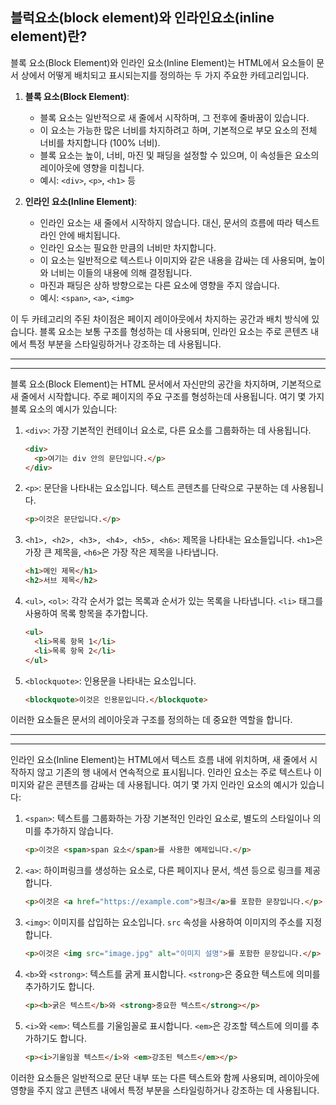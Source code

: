 ## 블럭요소(block element)와 인라인요소(inline element)란?


블록 요소(Block Element)와 인라인 요소(Inline Element)는 HTML에서 요소들이 문서 상에서 어떻게 배치되고 표시되는지를 정의하는 두 가지 주요한 카테고리입니다.

1. **블록 요소(Block Element)**:
   - 블록 요소는 일반적으로 새 줄에서 시작하며, 그 전후에 줄바꿈이 있습니다. 
   - 이 요소는 가능한 많은 너비를 차지하려고 하며, 기본적으로 부모 요소의 전체 너비를 차지합니다 (100% 너비).
   - 블록 요소는 높이, 너비, 마진 및 패딩을 설정할 수 있으며, 이 속성들은 요소의 레이아웃에 영향을 미칩니다.
   - 예시: `<div>`, `<p>`, `<h1>` 등

2. **인라인 요소(Inline Element)**:
   - 인라인 요소는 새 줄에서 시작하지 않습니다. 대신, 문서의 흐름에 따라 텍스트 라인 안에 배치됩니다.
   - 인라인 요소는 필요한 만큼의 너비만 차지합니다.
   - 이 요소는 일반적으로 텍스트나 이미지와 같은 내용을 감싸는 데 사용되며, 높이와 너비는 이들의 내용에 의해 결정됩니다.
   - 마진과 패딩은 상하 방향으로는 다른 요소에 영향을 주지 않습니다.
   - 예시: `<span>`, `<a>`, `<img>`

이 두 카테고리의 주된 차이점은 페이지 레이아웃에서 차지하는 공간과 배치 방식에 있습니다. 블록 요소는 보통 구조를 형성하는 데 사용되며, 인라인 요소는 주로 콘텐츠 내에서 특정 부분을 스타일링하거나 강조하는 데 사용됩니다.

---
---

블록 요소(Block Element)는 HTML 문서에서 자신만의 공간을 차지하며, 기본적으로 새 줄에서 시작합니다. 주로 페이지의 주요 구조를 형성하는데 사용됩니다. 여기 몇 가지 블록 요소의 예시가 있습니다:

1. `<div>`: 가장 기본적인 컨테이너 요소로, 다른 요소를 그룹화하는 데 사용됩니다.

   ```html
   <div>
     <p>여기는 div 안의 문단입니다.</p>
   </div>
   ```

2. `<p>`: 문단을 나타내는 요소입니다. 텍스트 콘텐츠를 단락으로 구분하는 데 사용됩니다.

   ```html
   <p>이것은 문단입니다.</p>
   ```

3. `<h1>, <h2>, <h3>, <h4>, <h5>, <h6>`: 제목을 나타내는 요소들입니다. `<h1>`은 가장 큰 제목을, `<h6>`은 가장 작은 제목을 나타냅니다.

   ```html
   <h1>메인 제목</h1>
   <h2>서브 제목</h2>
   ```

4. `<ul>`, `<ol>`: 각각 순서가 없는 목록과 순서가 있는 목록을 나타냅니다. `<li>` 태그를 사용하여 목록 항목을 추가합니다.

   ```html
   <ul>
     <li>목록 항목 1</li>
     <li>목록 항목 2</li>
   </ul>
   ```

5. `<blockquote>`: 인용문을 나타내는 요소입니다.

   ```html
   <blockquote>이것은 인용문입니다.</blockquote>
   ```

이러한 요소들은 문서의 레이아웃과 구조를 정의하는 데 중요한 역할을 합니다.

---
---

인라인 요소(Inline Element)는 HTML에서 텍스트 흐름 내에 위치하며, 새 줄에서 시작하지 않고 기존의 행 내에서 연속적으로 표시됩니다. 인라인 요소는 주로 텍스트나 이미지와 같은 콘텐츠를 감싸는 데 사용됩니다. 여기 몇 가지 인라인 요소의 예시가 있습니다:

1. `<span>`: 텍스트를 그룹화하는 가장 기본적인 인라인 요소로, 별도의 스타일이나 의미를 추가하지 않습니다.

   ```html
   <p>이것은 <span>span 요소</span>를 사용한 예제입니다.</p>
   ```

2. `<a>`: 하이퍼링크를 생성하는 요소로, 다른 페이지나 문서, 섹션 등으로 링크를 제공합니다.

   ```html
   <p>이것은 <a href="https://example.com">링크</a>를 포함한 문장입니다.</p>
   ```

3. `<img>`: 이미지를 삽입하는 요소입니다. `src` 속성을 사용하여 이미지의 주소를 지정합니다.

   ```html
   <p>이것은 <img src="image.jpg" alt="이미지 설명">를 포함한 문장입니다.</p>
   ```

4. `<b>`와 `<strong>`: 텍스트를 굵게 표시합니다. `<strong>`은 중요한 텍스트에 의미를 추가하기도 합니다.

   ```html
   <p><b>굵은 텍스트</b>와 <strong>중요한 텍스트</strong></p>
   ```

5. `<i>`와 `<em>`: 텍스트를 기울임꼴로 표시합니다. `<em>`은 강조할 텍스트에 의미를 추가하기도 합니다.

   ```html
   <p><i>기울임꼴 텍스트</i>와 <em>강조된 텍스트</em></p>
   ```

이러한 요소들은 일반적으로 문단 내부 또는 다른 텍스트와 함께 사용되며, 레이아웃에 영향을 주지 않고 콘텐츠 내에서 특정 부분을 스타일링하거나 강조하는 데 사용됩니다.
